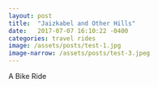 ```yaml
---
layout: post
title:  "Jaizkabel and Other Hills"
date:   2017-07-07 16:10:22 -0400
categories: travel rides
image: /assets/posts/test-1.jpg
image-narrow: /assets/posts/test-3.jpeg
---
```


A Bike Ride
